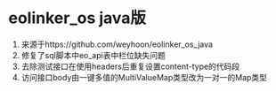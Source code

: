 # eolinker_os  java版
1. 来源于https://github.com/weyhoon/eolinker_os_java
2. 修复了sql脚本中eo_api表中栏位缺失问题
3. 去除测试接口在使用headers后重复设置content-type的代码段
4. 访问接口body由一键多值的MultiValueMap类型改为一对一的Map类型
